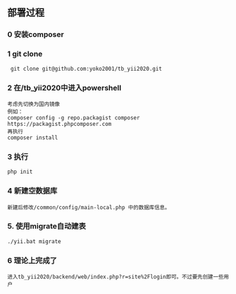 ## 部署过程
### 0 安装composer

### 1 git clone 

     git clone git@github.com:yoko2001/tb_yii2020.git

### 2 在/tb_yii2020中进入powershell

    考虑先切换为国内镜像
    例如：
    composer config -g repo.packagist composer https://packagist.phpcomposer.com
    再执行
    composer install

    
### 3 执行
    php init

### 4 新建空数据库
    新建后修改/common/config/main-local.php 中的数据库信息。

### 5. 使用migrate自动建表

    ./yii.bat migrate

### 6 理论上完成了
    进入tb_yii2020/backend/web/index.php?r=site%2Flogin即可。不过要先创建一些用户
    

